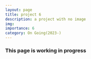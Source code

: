 ```yaml
---
layout: page
title: project 6
description: a project with no image
img: 
importance: 6
category: On Going(2023-)
---
```


<h3 class="card-title"><span class="font-weight-bold">This page is working in progress</span></h3>